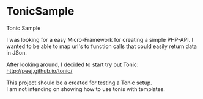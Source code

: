 TonicSample
===========

Tonic Sample

I was looking for a easy Micro-Framework for creating a simple PHP-API.
I wanted to be able to map url's to function calls that could easily return data in JSon.

After looking around, I decided to start try out Tonic: http://peej.github.io/tonic/

This project should be a created for testing a Tonic setup.  
I am not intending on showing how to use tonis with templates.


